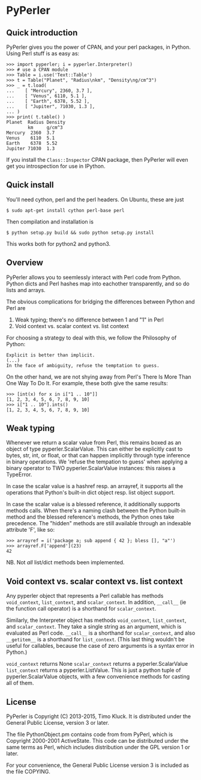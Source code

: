 PyPerler
========

Quick introduction
------------------
PyPerler gives you the power of CPAN, and your perl packages, in Python.  Using
Perl stuff is as easy as:

    >>> import pyperler; i = pyperler.Interpreter()
    >>> # use a CPAN module
    >>> Table = i.use('Text::Table')
    >>> t = Table("Planet", "Radius\nkm", "Density\ng/cm^3")
    >>> _ = t.load(
    ...    [ "Mercury", 2360, 3.7 ],
    ...    [ "Venus", 6110, 5.1 ],
    ...    [ "Earth", 6378, 5.52 ],
    ...    [ "Jupiter", 71030, 1.3 ],
    ... )
    >>> print( t.table() )
    Planet  Radius Density
            km     g/cm^3 
    Mercury  2360  3.7    
    Venus    6110  5.1    
    Earth    6378  5.52   
    Jupiter 71030  1.3    

If you install the `Class::Inspector` CPAN package, then PyPerler will even get
you introspection for use in IPython.

Quick install
-------------

You'll need cython, perl and the perl headers. On Ubuntu, these are just

    $ sudo apt-get install cython perl-base perl

Then compilation and installation is 

    $ python setup.py build && sudo python setup.py install

This works both for python2 and python3.

Overview
------------
PyPerler allows you to seemlessly interact with Perl code from Python. Python
dicts and Perl hashes map into eachother transparently, and so do lists and
arrays.

The obvious complications for bridging the differences between Python and Perl are

 1. Weak typing; there's no difference between 1 and "1" in Perl
 2. Void context vs. scalar context vs. list context

For choosing a strategy to deal with this, we follow the Philosophy of Python:

    Explicit is better than implicit.
    (...)
    In the face of ambiguity, refuse the temptation to guess.

On the other hand, we are not shying away from Perl's There Is More Than One Way
To Do It. For example, these both give the same results:

    >>> [int(x) for x in i["1 .. 10"]]
    [1, 2, 3, 4, 5, 6, 7, 8, 9, 10]
    >>> i["1 .. 10"].ints()
    [1, 2, 3, 4, 5, 6, 7, 8, 9, 10]

Weak typing
-----------
Whenever we return a scalar value from Perl, this remains boxed as an object of
type pyperler.ScalarValue.  This can either be explicitly cast to bytes, str,
int, or float, or that can happen implicitly through type inference in binary
operations. We 'refuse the tempation to guess' when applying a binary operator
to TWO pyperler.ScalarValue instances: this raises a TypeError.

In case the scalar value is a hashref resp. an arrayref, it supports all the
operations that Python's built-in dict object resp. list object support.

In case the scalar value is a blessed reference, it additionally supports
methods calls. When there's a naming clash between the Python built-in method
and the blessed reference's methods, the Python ones take precedence. The "hidden"
methods are still available through an indexable attribute 'F', like so:

    >>> arrayref = i('package a; sub append { 42 }; bless [], "a"')
    >>> arrayref.F['append'](23)
    42

NB. Not *all* list/dict methods been implemented.

Void context vs. scalar context vs. list context
------------------------------------------------
Any pyperler object that represents a Perl callable has methods `void_context`,
`list_context`, and `scalar_context`. In addition, `__call__` (ie the function
call operator) is a shorthand for `scalar_context`.

Similarly, the Interpreter object has methods `void_context`, `list_context`,
and `scalar_context`. They take a single string as an argument, which is evaluated
as Perl code. `__call__` is a shorthand for `scalar_context`, and also `__getitem__`
is a shorthand for `list_context`. (This last  thing wouldn't be useful for
callables, because the case of zero arguments is a syntax error in Python.)

`void_context` returns None
`scalar_context` returns a pyperler.ScalarValue
`list_context` returns a pyperler.ListValue. This is just a python tuple of
pyperler.ScalarValue objects, with a few convenience methods for casting all of
them.

License
-------
PyPerler is Copyright (C) 2013-2015, Timo Kluck. It is distributed under the
General Public License, version 3 or later.

The file PythonObject.pm contains code from from PyPerl, which is Copyright
2000-2001 ActiveState. This code can be distributed under the same terms as
Perl, which includes distribution under the GPL version 1 or later.

For your convenience, the General Public License version 3 is included as the
file COPYING.
